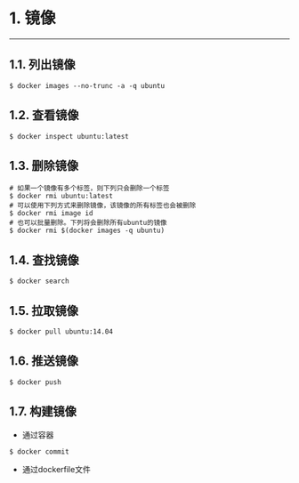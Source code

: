 # 1. 镜像

---
## 1.1. 列出镜像
```shell
$ docker images --no-trunc -a -q ubuntu
```
## 1.2. 查看镜像
```shell
$ docker inspect ubuntu:latest
```
## 1.3. 删除镜像
```shell
# 如果一个镜像有多个标签，则下列只会删除一个标签
$ docker rmi ubuntu:latest
# 可以使用下列方式来删除镜像，该镜像的所有标签也会被删除
$ docker rmi image id
# 也可以批量删除。下列将会删除所有ubuntu的镜像
$ docker rmi $(docker images -q ubuntu)
```
## 1.4. 查找镜像
```shell
$ docker search
```
## 1.5. 拉取镜像
```shell
$ docker pull ubuntu:14.04
```
## 1.6. 推送镜像
```shell
$ docker push
```
## 1.7. 构建镜像
* 通过容器
```shell
$ docker commit
```
* 通过dockerfile文件
